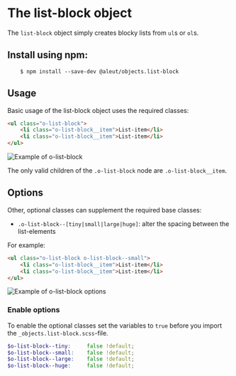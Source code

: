 # The list-block object

The `list-block` object simply creates blocky lists from `ul`s or `ol`s.

## Install using npm:

```ssh
    $ npm install --save-dev @aleut/objects.list-block
```

## Usage

Basic usage of the list-block object uses the required classes:

```html
<ul class="o-list-block">
	<li class="o-list-block__item">List-item</li>
	<li class="o-list-block__item">List-item</li>
</ul>
```
![Example of o-list-block](https://github.com/aleutcss/Aleut/tree/gh-pages/public/img/o-list-block.png)

The only valid children of the `.o-list-block` node are `.o-list-block__item`.

## Options

Other, optional classes can supplement the required base classes:

* `.o-list-block--[tiny|small|large|huge]`: alter the spacing between the list-elements

For example:

```html
<ul class="o-list-block o-list-block--small">
	<li class="o-list-block__item">List-item</li>
	<li class="o-list-block__item">List-item</li>
</ul>
```

![Example of o-list-block options](https://github.com/aleutcss/Aleut/tree/gh-pages/public/img/o-list-block-options.png)

### Enable options
To enable the optional classes set the variables to `true` before you import
the `_objects.list-block.scss`-file.

```scss
$o-list-block--tiny:     false !default;
$o-list-block--small:    false !default;
$o-list-block--large:    false !default;
$o-list-block--huge:     false !default;
```
